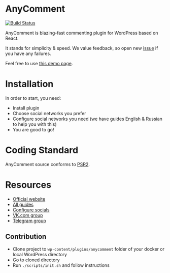 # AnyComment 
[![Build Status](https://travis-ci.org/bologer/anycomment.io.svg?branch=master)](https://travis-ci.org/bologer/anycomment.io)

AnyComment is blazing-fast commenting plugin for WordPress based on React.

It stands for simplicity & speed. We value feedback, so open new [issue](https://github.com/bologer/anycomment.io/issues) if you have any failures.

Feel free to use [this demo page](https://plugin.anycomment.io/demo/).

# Installation 
In order to start, you need:

* Install plugin
* Choose social networks you prefer
* Configure social networks you need (we have guides English & Russian to help you with this)
* You are good to go!

# Coding Standard
AnyComment source conforms to [PSR2](https://www.php-fig.org/psr/psr-2/).

# Resources
* [Official website](http://plugin.anycomment.io/en/)
* [All guides](https://plugin.anycomment.io/en/category/tutorials/)
* [Configure socials](https://plugin.anycomment.io/en/category/tutorials/socials/)
* [VK.com group](http://vk.com/anycomment)
* [Telegram group](https://t.me/anycomment)

## Contribution 
- Clone project to `wp-content/plugins/anycomment` folder of your docker or local WordPress directory
- Go to cloned directory
- Run `./scripts/init.sh` and follow instructions
